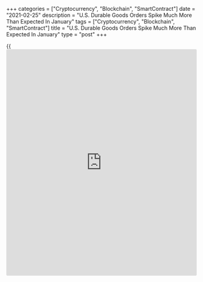 +++
categories = ["Cryptocurrency", "Blockchain", "SmartContract"]
date = "2021-02-25"
description = "U.S. Durable Goods Orders Spike Much More Than Expected In January"
tags = ["Cryptocurrency", "Blockchain", "SmartContract"]
title = "U.S. Durable Goods Orders Spike Much More Than Expected In January"
type = "post"
+++

{{<iframe id="large-banner" src="https://www.bounty.group/#slide=25.0" width="100%" height="600" scrolling="no" style="border: 0px solid rgb(216, 221, 230); border-radius: 3px;">}}

New orders for U.S. manufactured durable goods spiked by much more than
expected in the month of January, according to a report released by the
Commerce Department on Thursday.

The report said durable goods orders soared by 3.4 percent in January
after jumping by an upwardly revised 1.2 percent in December.

Economists had expected durable goods orders to surge up by 1.1 percent
compared to the 0.5 percent increase that had been reported for the
previous month.

Excluding a sharp increase in orders for transportation equipment,
durable goods orders still jumped by 1.4 percent in January after
spiking by an upwardly revised 1.7 percent in December.

Ex-transportation orders had been expected to climb by 0.7 percent,
matching the increase that had been reported for the previous month.

For comments and feedback [contact](https://www.playgroundfx.com/contact/): editorial@rtt[news](https://www.letsplayfx.com/blog/forex-news-website/).com

[Economic News][1]

 **What parts of the world are seeing the best (and worst) economic
performances lately? Click[here][2] to check out our [Econ Scorecard][2]
and find out! See up-to-the-moment [ranking](https://www.playgroundfx.com/blog/crypto-exchange-ranking/)s for the best and worst
performers in [GDP][3], [unemployment rate][4], [inflation][5] and much
more.**

   1. www.rtt[news](https://www.letsplayfx.com/blog/forex-news-website/).com/Content/EconomicNews.aspx
   2. www.rtt[news](https://www.letsplayfx.com/blog/forex-news-website/).com/economic-scorecard/world-rank/industrial-production/highest-performance.aspx
   3. www.rtt[news](https://www.letsplayfx.com/blog/forex-news-website/).com/economic-scorecard/world-rank/GDP/highest-performance.aspx
   4. www.rtt[news](https://www.letsplayfx.com/blog/forex-news-website/).com/economic-scorecard/world-rank/unemployment-rate/lowest-performance.aspx
   5. www.rtt[news](https://www.letsplayfx.com/blog/forex-news-website/).com/economic-scorecard/world-rank/CPI/highest-performance.aspx